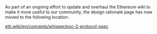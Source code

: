 As part of an ongoing effort to update and overhaul the Ethereum wiki to make it more useful to our community, the design rationale page has now moved to the following location.

[eth.wiki/en/concepts/whisper/poc-2-protocol-spec](https://eth.wiki/en/concepts/whisper/poc-2-protocol-spec)